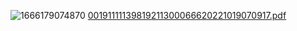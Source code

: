![1666179074870](https://user-images.githubusercontent.com/85504055/196679870-8cdc204d-e633-4d83-b7e6-9affa76f18ac.jpg)
[00191111139819211300066620221019070917.pdf](https://github.com/Tzu-Lin/Security2022/files/9820052/00191111139819211300066620221019070917.pdf)
